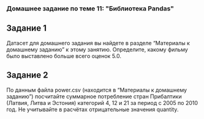 ### Домашнее задание по теме 11: "Библиотека Pandas"


## Задание 1
Датасет для домашнего задания вы найдете в разделе “Материалы к домашнему заданию” к этому занятию.
Определите, какому фильму было выставлено больше всего оценок 5.0.
 

## Задание 2
По данным файла power.csv (находится в “Материалы к домашнему заданию”) посчитайте суммарное потребление стран Прибалтики (Латвия, Литва и Эстония) категорий 4, 12 и 21 за период с 2005 по 2010 год. Не учитывайте в расчётах отрицательные значения quantity.